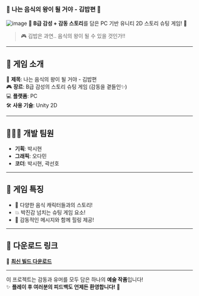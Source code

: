 ### 🌟 **나는 음식의 왕이 될 거야 - 김밥편** 🌟  
![image](https://github.com/user-attachments/assets/20c85de4-2d33-47ca-bec3-6c2844e6c637)
🥢 **B급 감성 + 감동 스토리**를 담은 PC 기반 유니티 2D 스토리 슈팅 게임! 🍣  
> 🎮 김밥은 과연.. 음식의 왕이 될 수 있을 것인가!!
> 

---

## 📝 **게임 소개**  
🎯 **제목**: 나는 음식의 왕이 될 거야 - 김밥편  
🎮 **장르**: B급 감성의 스토리 슈팅 게임 (감동을 곁들인✨)  
💻 **플랫폼**: PC  
🛠 **사용 기술**: Unity 2D  

---

## 👩🏻‍💻 **개발 팀원**  
- **기획**: 박시현  
- **그래픽**: 오다민  
- **코더**: 박시현, 곽선호

---

## 📌 **게임 특징**  
- 🥗 다양한 음식 캐릭터들과의 스토리!  
- 💥 박진감 넘치는 슈팅 게임 요소!  
- 🫶 감동적인 메시지와 함께 힐링 제공!  

---

## 📂 **다운로드 링크**  
🎯 **[최신 빌드 다운로드](https://drive.google.com/drive/folders/1fbZ8WABGHzc1fk2tmpAJEwYXRHLCZWiW)**  



---

이 프로젝트는 감동과 유머를 모두 담은 하나의 **예술 작품**입니다!  
✨ **플레이 후 여러분의 피드백도 언제든 환영합니다!** 🥰 


